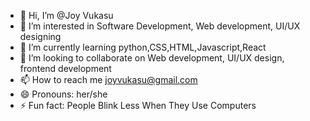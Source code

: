 - 👋 Hi, I’m @Joy Vukasu
- 👀 I’m interested in Software Development, Web development, UI/UX designing
- 🌱 I’m currently learning python,CSS,HTML,Javascript,React
- 💞️ I’m looking to collaborate on  Web development, UI/UX design, frontend development
- 📫 How to reach me joyvukasu@gmail.com
- 😄 Pronouns: her/she
- ⚡ Fun fact: People Blink Less When They Use Computers

<!---
blajest/blajest is a ✨ special ✨ repository because its `README.md` (this file) appears on your GitHub profile.
You can click the Preview link to take a look at your changes.
--->
